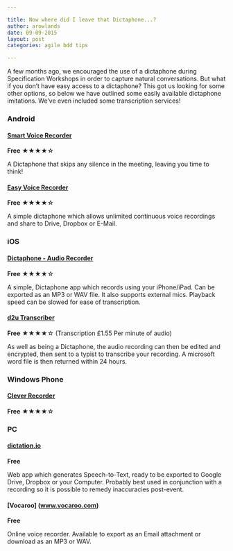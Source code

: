 ```yaml
---

title: Now where did I leave that Dictaphone...?
author: arowlands
date: 09-09-2015
layout: post
categories: agile bdd tips

---
```



A few months ago, we encouraged the use of a dictaphone during Specification Workshops in order to capture natural conversations. But what if you don’t have easy access to a dictaphone? This got us looking for some other options, so below we have outlined some easily available dictaphone imitations. We’ve even included some transcription services!

### Android

#### [Smart Voice Recorder](https://play.google.com/store/apps/details?id=com.andrwq.recorder)
**Free** &#9733;&#9733;&#9733;&#9733;&#9734;

A Dictaphone that skips any silence in the meeting, leaving you time to think! 

#### [Easy Voice Recorder](https://play.google.com/store/apps/details?id=com.coffeebeanventures.easyvoicerecorder)
**Free** &#9733;&#9733;&#9733;&#9733;&#9734;

A simple dictaphone which allows unlimited continuous voice recordings and share to Drive, Dropbox or E-Mail.

### iOS

#### [Dictaphone - Audio Recorder](https://itunes.apple.com/gb/app/dictaphone-audio-recorder/id595361888?mt=8)
**Free** &#9733;&#9733;&#9733;&#9733;&#9734;

A simple, Dictaphone app which records using your iPhone/iPad. Can be exported as an MP3 or WAV file. It also supports external mics. Playback speed can be slowed for ease of transcription.

#### [d2u Transcriber](https://itunes.apple.com/gb/app/d2u-transcriber-dictation/id341741314?mt=8)
**Free** &#9733;&#9733;&#9733;&#9733;&#9734; (Transcription £1.55 Per minute of audio)

As well as being a Dictaphone, the audio recording can then be edited and encrypted, then sent to a typist to transcribe your recording. A microsoft word file is then returned within 24 hours.

### Windows Phone

#### [Clever Recorder](https://www.microsoft.com/en-us/store/apps/clever-recorder/9wzdncrcwb2k )
**Free** &#9733;&#9733;&#9733;&#9733;&#9734;


### PC

#### [dictation.io](https://dictation.io)
**Free**

Web app which generates Speech-to-Text, ready to be exported to Google Drive, Dropbox or your Computer. Probably best used in conjunction with a recording so it is possible to remedy inaccuracies post-event.

#### [Vocaroo] (www.vocaroo.com)
**Free**
 
Online voice recorder. Available to export as an Email attachment or download as an MP3 or WAV.
